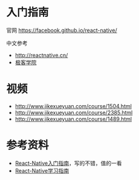 # 入门指南

官网
https://facebook.github.io/react-native/

中文参考
* http://reactnative.cn/
* [极客学院](http://wiki.jikexueyuan.com/project/react-native/)

# 视频

* http://www.jikexueyuan.com/course/1504.html
* http://www.jikexueyuan.com/course/2385.html
* http://www.jikexueyuan.com/course/1489.html

# 参考资料
* [React-Native入门指南](https://github.com/vczero/react-native-lession)，写的不错，值的一看
* [React-Native学习指南](https://github.com/ele828/react-native-guide)
